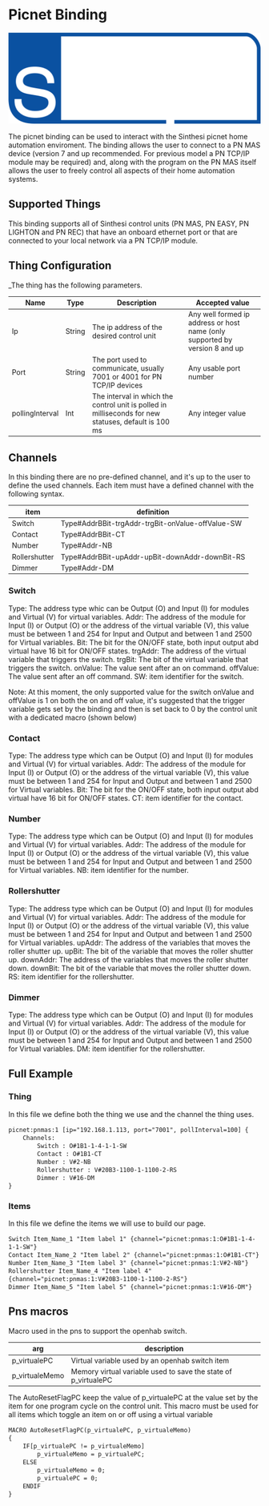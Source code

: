 # Picnet Binding
![LogoSinthesi](doc/LogoSinthesi.png)

The picnet binding  can be used to interact with the Sinthesi picnet home automation enviroment. 
The binding allows the user to connect to a PN MAS device (version 7 and up recommended.
For previous model a PN TCP/IP module may be required) and, along with the program on the PN MAS itself allows the user to freely control all aspects of their home automation systems.


## Supported Things
This binding supports all of Sinthesi control units (PN MAS, PN EASY, PN LIGHTON and PN REC) that have an onboard ethernet port or that are connected to your local network via a PN TCP/IP module.

## Thing Configuration

_The thing has the following parameters.

|Name           |Type  |Description                                                                                         |Accepted value                                                             |
|---------------|------|----------------------------------------------------------------------------------------------------|---------------------------------------------------------------------------|
|Ip             |String|The ip address of the desired control unit                                                          |Any well formed ip address or host name (only supported by version 8 and up|
|Port           |String|The port used to communicate, usually 7001 or 4001 for PN TCP/IP devices                            |Any usable port number                                                     |
|pollingInterval|Int   |The interval in which the control unit is polled in milliseconds for new statuses, default is 100 ms|Any integer value                                                          |


## Channels

In this binding there are no pre-defined channel, and it's up to the user to define the used channels.
Each item must have a defined channel with the following syntax.

| item          | definition                                        |
|---------------|---------------------------------------------------|
| Switch        | Type#AddrBBit-trgAddr-trgBit-onValue-offValue-SW  |
| Contact       | Type#AddrBBit-CT                                  |
| Number        | Type#Addr-NB                                      |
| Rollershutter | Type#AddrBBit-upAddr-upBit-downAddr-downBit-RS    |
| Dimmer        | Type#Addr-DM                                      |

### Switch 
Type: The address type whic can be Output (O) and Input (I) for modules and Virtual (V) for virtual variables.
Addr: The address of the module for Input (I) or Output (O) or the address of the virtual variable (V), this value must be between 1 and 254 for Input and Output and between 1 and 2500 for Virtual variables.
Bit: The bit for the ON/OFF state, both input output abd virtual have 16 bit for ON/OFF states.
trgAddr: The address of the virtual variable that triggers the switch.
trgBit: The bit of the virtual variable that triggers the switch.
onValue: The value sent after an on command.
offValue: The value sent after an off command.
SW: item identifier for the switch.

Note: At this moment, the only supported value for the switch onValue and offValue is 1 on both the on and off value, it's suggested that the trigger variable gets set by the binding and then is set back to 0
by the control unit with a dedicated macro (shown below)

### Contact
Type: The address type which can be Output (O) and Input (I) for modules and Virtual (V) for virtual variables.
Addr: The address of the module for Input (I) or Output (O) or the address of the virtual variable (V), this value must be between 1 and 254 for Input and Output and between 1 and 2500 for Virtual variables.
Bit: The bit for the ON/OFF state, both input output abd virtual have 16 bit for ON/OFF states.
CT: item identifier for the contact.

### Number
Type: The address type which can be Output (O) and Input (I) for modules and Virtual (V) for virtual variables.
Addr: The address of the module for Input (I) or Output (O) or the address of the virtual variable (V), this value must be between 1 and 254 for Input and Output and between 1 and 2500 for Virtual variables. 
NB: item identifier for the number. 

### Rollershutter
Type: The address type which can be Output (O) and Input (I) for modules and Virtual (V) for virtual variables. 
Addr: The address of the module for Input (I) or Output (O) or the address of the virtual variable (V), this value must be between 1 and 254 for Input and Output and between 1 and 2500 for Virtual variables. 
upAddr: The address of the variables that moves the roller shutter up.
upBit: The bit of the variable that moves the roller shutter up.
downAddr: The address of the variables that moves the roller shutter down.
downBit: The bit of the variable that moves the roller shutter down.
RS: item identifier for the rollershutter.

### Dimmer
Type: The address type which can be Output (O) and Input (I) for modules and Virtual (V) for virtual variables.
Addr: The address of the module for Input (I) or Output (O) or the address of the virtual variable (V), this value must be between 1 and 254 for Input and Output and between 1 and 2500 for Virtual variables.
DM: item identifier for the rollershutter.

## Full Example

### Thing
In this file we define both the thing we use and the channel the thing uses.
```
picnet:pnmas:1 [ip="192.168.1.113, port="7001", pollInterval=100] {
    Channels:
        Switch : O#1B1-1-4-1-1-SW
        Contact : O#1B1-CT
        Number : V#2-NB
        Rollershutter : V#20B3-1100-1-1100-2-RS
        Dimmer : V#16-DM
}
```

### Items
In this file we define the items we will use to build our page.
```
Switch Item_Name_1 "Item label 1" {channel="picnet:pnmas:1:O#1B1-1-4-1-1-SW"}
Contact Item_Name_2 "Item label 2" {channel="picnet:pnmas:1:O#1B1-CT"}
Number Item_Name_3 "Item label 3" {channel="picnet:pnmas:1:V#2-NB"}
Rollershutter Item_Name_4 "Item label 4" {channel="picnet:pnmas:1:V#20B3-1100-1-1100-2-RS"}
Dimmer Item_Name_5 "Item label 5" {channel="picnet:pnmas:1:V#16-DM"}
```

## Pns macros
Macro used in the pns to support the openhab switch.

|arg               |description                                                     |
|------------------|----------------------------------------------------------------|
|   p_virtualePC   | Virtual variable used by an openhab switch item                |
|  p_virtualeMemo  | Memory virtual variable used to save the state of p_virtualePC |

The AutoResetFlagPC keep the value of p_virtualePC at the value set by the item for one program cycle on the control unit.
This macro must be used for all items which toggle an item on or off using a virtual variable



```
MACRO AutoResetFlagPC(p_virtualePC, p_virtualeMemo)
{
    IF[p_virtualePC != p_virtualeMemo]
        p_virtualeMemo = p_virtualePC;
    ELSE
        p_virtualeMemo = 0;
        p_virtualePC = 0;
    ENDIF
}
```